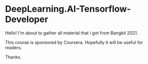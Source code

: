 # DeepLearning.AI-Tensorflow-Developer 

Hello!
I'm about to gather all material that i got from Bangkit 2021.

This course is sponsored by Coursera.  Hopefully it will be useful for readers.  

Thanks.
